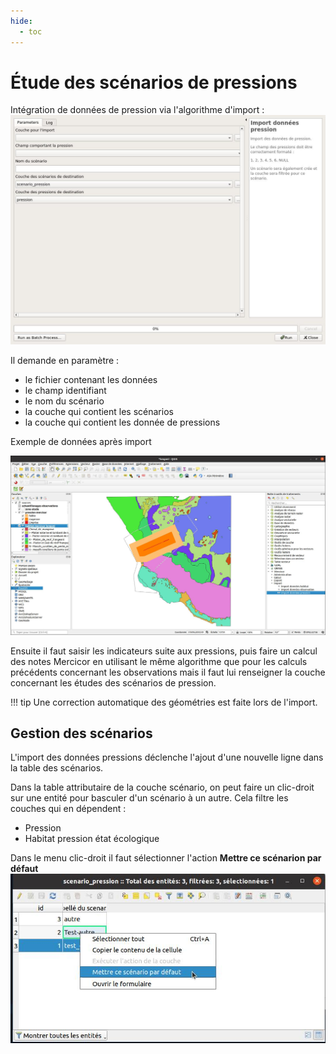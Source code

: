 ```yaml
---
hide:
  - toc
---
```


# Étude des scénarios de pressions

Intégration de données de pression via l'algorithme d'import :
![import_pression](../processing/mercicor-import_donnees_pression.jpg)

Il demande en paramètre :

* le fichier contenant les données
* le champ identifiant
* le nom du scénario
* la couche qui contient les scénarios
* la couche qui contient les donnée de pressions

Exemple de données après import

![data_pression](media/mercicor-data_pression.jpg)

Ensuite il faut saisir les indicateurs suite aux pressions, puis faire un calcul des notes Mercicor en 
utilisant le même algorithme que pour les calculs précédents concernant les observations mais il faut 
lui renseigner la couche concernant les études des scénarios de pression.

!!! tip
    Une correction automatique des géométries est faite lors de l'import.

## Gestion des scénarios

L'import des données pressions déclenche l'ajout d'une nouvelle ligne dans la table des scénarios.

Dans la table attributaire de la couche scénario, on peut faire un clic-droit sur une entité pour basculer
d'un scénario à un autre. Cela filtre les couches qui en dépendent :

* Pression
* Habitat pression état écologique

Dans le menu clic-droit il faut sélectionner l'action **Mettre ce scénarion par défaut**
![action](media/mercicor-use_action_scenario.jpg)
